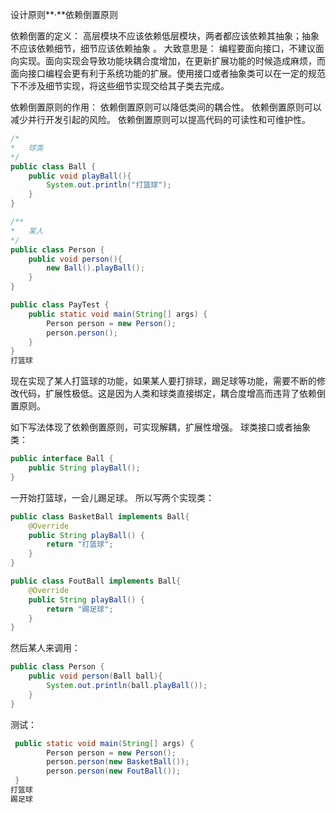 设计原则**·**依赖倒置原则

依赖倒置的定义：
高层模块不应该依赖低层模块，两者都应该依赖其抽象；抽象不应该依赖细节，细节应该依赖抽象 。
大致意思是：
编程要面向接口，不建议面向实现。面向实现会导致功能块耦合度增加，在更新扩展功能的时候造成麻烦，而面向接口编程会更有利于系统功能的扩展。使用接口或者抽象类可以在一定的规范下不涉及细节实现，将这些细节实现交给其子类去完成。

依赖倒置原则的作用：
依赖倒置原则可以降低类间的耦合性。 
依赖倒置原则可以减少并行开发引起的风险。
依赖倒置原则可以提高代码的可读性和可维护性。

```java
/*
*	球类
*/
public class Ball {
    public void playBall(){
        System.out.println("打篮球");
    }
}
```

```java
/**
*	某人
*/
public class Person {
    public void person(){
        new Ball().playBall();
    }
}
```

```java
public class PayTest {
    public static void main(String[] args) {
        Person person = new Person();
        person.person();
    }
}
打篮球
```

现在实现了某人打篮球的功能，如果某人要打排球，踢足球等功能，需要不断的修改代码，扩展性极低。这是因为人类和球类直接绑定，耦合度增高而违背了依赖倒置原则。


如下写法体现了依赖倒置原则，可实现解耦，扩展性增强。
球类接口或者抽象类：

```java
public interface Ball {
    public String playBall();
}
```

一开始打篮球，一会儿踢足球。
所以写两个实现类：
```java
public class BasketBall implements Ball{
    @Override
    public String playBall() {
        return "打篮球";
    }
}
```

```java
public class FoutBall implements Ball{
    @Override
    public String playBall() {
        return "踢足球";
    }
}
```

然后某人来调用：
```java
public class Person {
    public void person(Ball ball){
        System.out.println(ball.playBall());
    }
}
```

测试：

```java
 public static void main(String[] args) {
        Person person = new Person();
        person.person(new BasketBall());
        person.person(new FoutBall());
 }
打篮球
踢足球
```